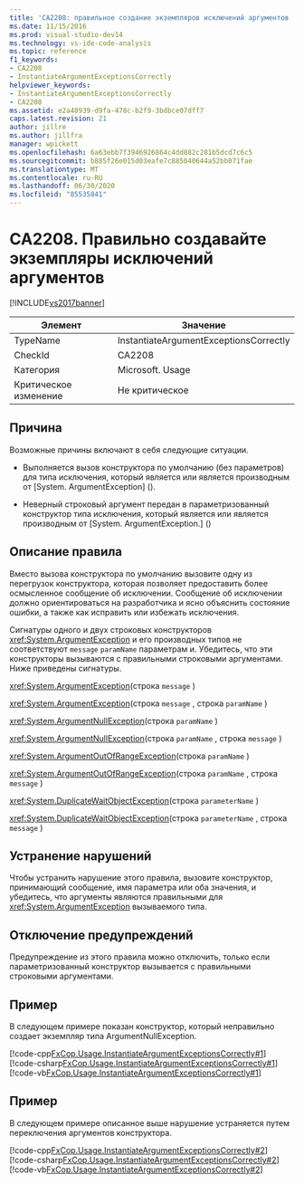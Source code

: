 ```yaml
---
title: 'CA2208: правильное создание экземпляров исключений аргументов | Документация Майкрософт'
ms.date: 11/15/2016
ms.prod: visual-studio-dev14
ms.technology: vs-ide-code-analysis
ms.topic: reference
f1_keywords:
- CA2208
- InstantiateArgumentExceptionsCorrectly
helpviewer_keywords:
- InstantiateArgumentExceptionsCorrectly
- CA2208
ms.assetid: e2a48939-d9fa-478c-b2f9-3bdbce07dff7
caps.latest.revision: 21
author: jillre
ms.author: jillfra
manager: wpickett
ms.openlocfilehash: 6a63ebb7f3946926864c4dd882c281b5dcd7c6c5
ms.sourcegitcommit: b885f26e015d03eafe7c885040644a52bb071fae
ms.translationtype: MT
ms.contentlocale: ru-RU
ms.lasthandoff: 06/30/2020
ms.locfileid: "85535841"
---
```

# <a name="ca2208-instantiate-argument-exceptions-correctly"></a>CA2208. Правильно создавайте экземпляры исключений аргументов
[!INCLUDE[vs2017banner](../includes/vs2017banner.md)]

|Элемент|Значение|
|-|-|
|TypeName|InstantiateArgumentExceptionsCorrectly|
|CheckId|CA2208|
|Категория|Microsoft. Usage|
|Критическое изменение|Не критическое|

## <a name="cause"></a>Причина
 Возможные причины включают в себя следующие ситуации.

- Выполняется вызов конструктора по умолчанию (без параметров) для типа исключения, который является или является производным от [System. ArgumentException] (<!-- TODO: review code entity reference <xref:assetId:///System.ArgumentException?qualifyHint=True&amp;autoUpgrade=True>  -->).

- Неверный строковый аргумент передан в параметризованный конструктор типа исключения, который является или является производным от [System. ArgumentException.] (<!-- TODO: review code entity reference <xref:assetId:///System.ArgumentException.?qualifyHint=True&amp;autoUpgrade=True>  -->)

## <a name="rule-description"></a>Описание правила
 Вместо вызова конструктора по умолчанию вызовите одну из перегрузок конструктора, которая позволяет предоставить более осмысленное сообщение об исключении. Сообщение об исключении должно ориентироваться на разработчика и ясно объяснить состояние ошибки, а также как исправить или избежать исключения.

 Сигнатуры одного и двух строковых конструкторов <xref:System.ArgumentException> и его производных типов не соответствуют `message` `paramName` параметрам и. Убедитесь, что эти конструкторы вызываются с правильными строковыми аргументами. Ниже приведены сигнатуры.

 <xref:System.ArgumentException>(строка `message` )

 <xref:System.ArgumentException>(строка `message` , строка `paramName` )

 <xref:System.ArgumentNullException>(строка `paramName` )

 <xref:System.ArgumentNullException>(строка `paramName` , строка `message` )

 <xref:System.ArgumentOutOfRangeException>(строка `paramName` )

 <xref:System.ArgumentOutOfRangeException>(строка `paramName` , строка `message` )

 <xref:System.DuplicateWaitObjectException>(строка `parameterName` )

 <xref:System.DuplicateWaitObjectException>(строка `parameterName` , строка `message` )

## <a name="how-to-fix-violations"></a>Устранение нарушений
 Чтобы устранить нарушение этого правила, вызовите конструктор, принимающий сообщение, имя параметра или оба значения, и убедитесь, что аргументы являются правильными для <xref:System.ArgumentException> вызываемого типа.

## <a name="when-to-suppress-warnings"></a>Отключение предупреждений
 Предупреждение из этого правила можно отключить, только если параметризованный конструктор вызывается с правильными строковыми аргументами.

## <a name="example"></a>Пример
 В следующем примере показан конструктор, который неправильно создает экземпляр типа ArgumentNullException.

 [!code-cpp[FxCop.Usage.InstantiateArgumentExceptionsCorrectly#1](../snippets/cpp/VS_Snippets_CodeAnalysis/FxCop.Usage.InstantiateArgumentExceptionsCorrectly/cpp/FxCop.Usage.InheritedPublic.cpp#1)]
 [!code-csharp[FxCop.Usage.InstantiateArgumentExceptionsCorrectly#1](../snippets/csharp/VS_Snippets_CodeAnalysis/FxCop.Usage.InstantiateArgumentExceptionsCorrectly/cs/FxCop.Usage.InheritedPublic.cs#1)]
 [!code-vb[FxCop.Usage.InstantiateArgumentExceptionsCorrectly#1](../snippets/visualbasic/VS_Snippets_CodeAnalysis/FxCop.Usage.InstantiateArgumentExceptionsCorrectly/vb/FxCop.Usage.InstantiateArgumentExceptionsCorrectly.vb#1)]

## <a name="example"></a>Пример
 В следующем примере описанное выше нарушение устраняется путем переключения аргументов конструктора.

 [!code-cpp[FxCop.Usage.InstantiateArgumentExceptionsCorrectly#2](../snippets/cpp/VS_Snippets_CodeAnalysis/FxCop.Usage.InstantiateArgumentExceptionsCorrectly/cpp/FxCop.Usage.InheritedPublic.cpp#2)]
 [!code-csharp[FxCop.Usage.InstantiateArgumentExceptionsCorrectly#2](../snippets/csharp/VS_Snippets_CodeAnalysis/FxCop.Usage.InstantiateArgumentExceptionsCorrectly/cs/FxCop.Usage.InheritedPublic.cs#2)]
 [!code-vb[FxCop.Usage.InstantiateArgumentExceptionsCorrectly#2](../snippets/visualbasic/VS_Snippets_CodeAnalysis/FxCop.Usage.InstantiateArgumentExceptionsCorrectly/vb/FxCop.Usage.InstantiateArgumentExceptionsCorrectly.vb#2)]
